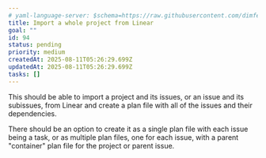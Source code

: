 ```yaml
---
# yaml-language-server: $schema=https://raw.githubusercontent.com/dimfeld/llmutils/main/schema/rmplan-plan-schema.json
title: Import a whole project from Linear
goal: ""
id: 94
status: pending
priority: medium
createdAt: 2025-08-11T05:26:29.699Z
updatedAt: 2025-08-11T05:26:29.699Z
tasks: []
---
```


This should be able to import a project and its issues, or an issue and its subissues, from Linear and create a plan file with all of the issues and their dependencies.

There should be an option to create it as a single plan file with each issue being a task, or as multiple plan files,
one for each issue, with a parent "container" plan file for the project or parent issue.
